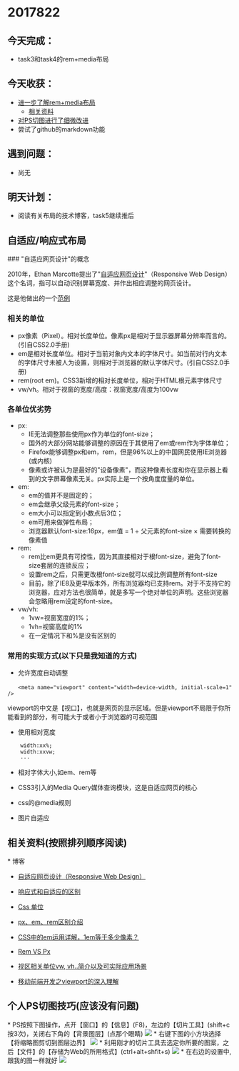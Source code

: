 2017822
==
## 今天完成：
- task3和task4的rem+media布局

## 今天收获：
- [进一步了解rem+media布局](#rem-media)
	- [相关资料](#resources)
- [对PS切图进行了细微改进](#ps-skill)
- 尝试了github的markdown功能

## 遇到问题：
- 尚无

## 明天计划：
- 阅读有关布局的技术博客，task5继续推后



<h2 id="rem-media">自适应/响应式布局</h2>
### "自适应网页设计"的概念

2010年，Ethan Marcotte提出了"[自适应网页设计](https://alistapart.com/article/responsive-web-design)"（Responsive Web Design）这个名词，指可以自动识别屏幕宽度、并作出相应调整的网页设计。

这是他做出的一个[范例](https://alistapart.com/d/responsive-web-design/ex/ex-site-flexible.html)

### 相关的单位
* px像素（Pixel）。相对长度单位。像素px是相对于显示器屏幕分辨率而言的。(引自CSS2.0手册)
* em是相对长度单位。相对于当前对象内文本的字体尺寸。如当前对行内文本的字体尺寸未被人为设置，则相对于浏览器的默认字体尺寸。(引自CSS2.0手册)
* rem(root em)。CSS3新增的相对长度单位，相对于HTML根元素字体尺寸
* vw/vh。相对于视窗的宽度/高度：视窗宽度/高度为100vw

### 各单位优劣势
* px:
	- IE无法调整那些使用px作为单位的font-size；
	- 国外的大部分网站能够调整的原因在于其使用了em或rem作为字体单位；
	- Firefox能够调整px和em，rem，但是96%以上的中国网民使用IE浏览器(或内核)
	- 像素或许被认为是最好的"设备像素"，而这种像素长度和你在显示器上看到的文字屏幕像素无关。px实际上是一个按角度度量的单位。
* em:
	- em的值并不是固定的；
	- em会继承父级元素的font-size；
	- em大小可以指定到小数点后3位；
	- em可用来做弹性布局；
	- 浏览器默认font-size:16px，em值 = 1 ÷ 父元素的font-size × 需要转换的像素值
* rem:
	- rem比em更具有可控性，因为其直接相对于根font-size，避免了font-size套层的连锁反应；
	- 设置rem之后，只需更改根font-size就可以成比例调整所有font-size
	- 目前，除了IE8及更早版本外，所有浏览器均已支持rem。对于不支持它的浏览器，应对方法也很简单，就是多写一个绝对单位的声明。这些浏览器会忽略用rem设定的font-size。
* vw/vh:
	- 1vw=视窗宽度的1%；
	- 1vh=视窗高度的1%
	- 在一定情况下和%是没有区别的

### 常用的实现方式(以下只是我知道的方式)
* 允许宽度自动调整
```
　　<meta name="viewport" content="width=device-width, initial-scale=1" />
```
viewport的中文是【视口】，也就是网页的显示区域。但是viewport不局限于你所能看到的部分，有可能大于或者小于浏览器的可视范围

* 使用相对宽度
```
	width:xx%;
	width:xxvw;
	···
```

* 相对字体大小,如em、rem等

* CSS3引入的Media Query媒体查询模块，这是自适应网页的核心

* css的@media规则

* 图片自适应

<h2 id="resources">相关资料(按照排列顺序阅读)</h2>
* 博客

  + [自适应网页设计（Responsive Web Design）](http://www.ruanyifeng.com/blog/2012/05/responsive_web_design.html)

  + [响应式和自适应的区别](http://blog.csdn.net/bboyjoe/article/details/46501977)

  + [Css 单位](https://www.w3cschool.cn/cssref/css-units.html)

  + [px、em、rem区别介绍](http://www.runoob.com/w3cnote/px-em-rem-different.html)

  + [CSS中的em运用详解，1em等于多少像素？](http://www.17xsj.com/XHTML_CSS/CSSjiaocheng/2167.html)

  + [Rem VS Px](http://www.w3cplus.com/css/r-i-p-rem-viva-css-reference-pixel.html)

  + [视区相关单位vw, vh..简介以及可实际应用场景](http://www.zhangxinxu.com/wordpress/?p=2636)

  + [移动前端开发之viewport的深入理解](http://www.cnblogs.com/2050/p/3877280.html)


<h2 id="ps-skill">个人PS切图技巧(应该没有问题)</h2>
* PS按照下图操作，点开【窗口】的【信息】(F8)，左边的【切片工具】(shift+c按3次)，关闭右下角的【背景图层】(点那个眼睛)

<img src="img/ps1.png">
* 右键下图的小方块选择【将缩略图剪切到图层边界】
<img src="img/ps2.png">
* 利用刚才的切片工具去选定你所要的图案，之后【文件】的【存储为Web的所用格式】(ctrl+alt+shfit+s)
<img src="img/ps3.png">
* 在右边的设置中,跟我的图一样就好
<img src="img/ps4.png">
